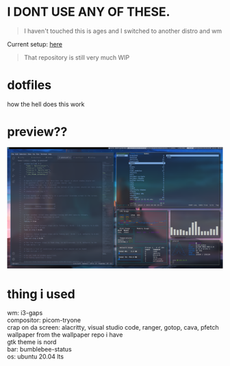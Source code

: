 # I DONT USE ANY OF THESE.
> I haven't touched this is ages and I switched to another distro and wm

Current setup: [here](https://github.com/rethinkingrn/gentoo-setup) 
> That repository is still very much WIP


# dotfiles
how the hell does this work

# preview??
**![ooga](https://raw.githubusercontent.com/rethinkingrn/dotfiles/main/previews/preview1.png)**

# thing i used

wm: i3-gaps\
compositor: picom-tryone\
crap on da screen: alacritty,  visual studio code, ranger, gotop, cava, pfetch\
wallpaper from the wallpaper repo i have \
gtk theme is nord \
bar: bumblebee-status\
os: ubuntu 20.04 lts
